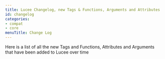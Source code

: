 ```yaml
---
title: Lucee Changelog, new Tags & Functions, Arguments and Attributes
id: changelog
categories:
- compat
- core
menuTitle: Change Log
---
```


Here is a list of all the new Tags and Functions, Attributes and Arguments that have been added to Lucee over time
